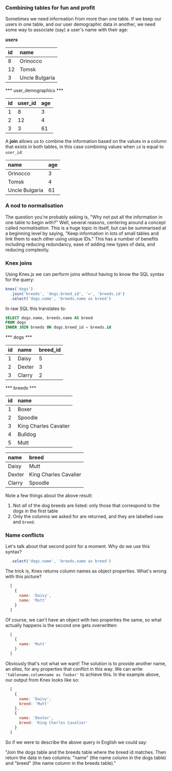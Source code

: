 ### Combining tables for fun and profit

Sometimes we need information from more than one table. If we keep our users in one table, and our user demographic data in another, we need some way to associate (say) a user's name with their age:

***users***

| id | name           |
|:---|:---------------|
| 8  | Orinocco       |
| 12 | Tomsk          |
| 3  | Uncle Bulgaria |

*** user_demographics ***

| id | user_id | age |
|:---|:--------|:----|
| 1  | 8       | 3   |
| 2  | 12      | 4   |
| 3  | 3       | 61  |

A **join** allows us to combine the information based on the values in a column that exists in both tables, in this case combining values when `id` is equal to `user_id`:

| name           | age |
|:---------------|:----|
| Orinocco       | 3   |
| Tomsk          | 4   |
| Uncle Bulgaria | 61  |


### A nod to normalisation

The question you're probably asking is, "Why not put all the information in one table to begin with?" Well, several reasons, centering around a concept called _normalisation_. This is a huge topic in itself, but can be summarised at a beginning level by saying, "Keep information in lots of small tables and link them to each other using unique IDs." This has a number of benefits including reducing redundancy, ease of adding new types of data, and reducing complexity. 


### Knex joins

Using Knex.js we can perform joins without having to know the SQL syntax for the query:

```js
knex('dogs')
  .join('breeds', 'dogs.breed_id', '=', 'breeds.id')
  .select('dogs.name', 'breeds.name as breed')
```

In raw SQL this translates to: 

```sql
SELECT dogs.name, breeds.name AS breed 
FROM dogs
INNER JOIN breeds ON dogs.breed_id = breeds.id
```

*** dogs ***

| id | name   | breed_id |
|:---|:-------|:---------|
| 1  | Daisy  | 5        |
| 2  | Dexter | 3        |
| 3  | Clarry | 2        |

*** breeds ***

| id | name                  |
|:---|:----------------------|
| 1  | Boxer                 |
| 2  | Spoodle               |
| 3  | King Charles Cavalier |
| 4  | Bulldog               |
| 5  | Mutt                  |

| name      | breed                 |
|:----------|:----------------------|
| Daisy     | Mutt                  |
| Dexter    | King Charles Cavalier |
| Clarry    | Spoodle               |

Note a few things about the above result:

 1. Not _all_ of the dog breeds are listed: only those that correspond to the dogs in the first table
 2. Only the columns we asked for are returned, and they are labelled `name` and `breed`.


### Name conflicts

Let's talk about that second point for a moment. Why do we use this syntax?
```js
  .select('dogs.name', 'breeds.name as breed')
```
The trick is, Knex returns column names as object properties. What's wrong with this picture?
```js
  [ 
    {
      name: 'Daisy',
      name: 'Mutt'
    }
  ]
```
Of course, we can't have an object with two properties the same, so what actually happens is the second one gets overwritten:
```js
  [
    {
      name: 'Mutt'
    }
  ]
```
Obviously that's not what we want! The solution is to provide another name, an _alias_, for any properties that conflict in this way. We can write `'tablename.columnname as foobar'` to achieve this. In the example above, our output from Knex looks like so:
```js
  [
    {
      name: 'Daisy',
      breed: 'Mutt'
    },
    {
      name: 'Dexter',
      breed: 'King Charles Cavalier'
    }
  ]
```
So if we were to describe the above query in English we could say:

"Join the dogs table and the breeds table where the breed id matches. Then return the data in two columns: "name" (the name column in the dogs table) and "breed" (the name column in the breeds table)."
